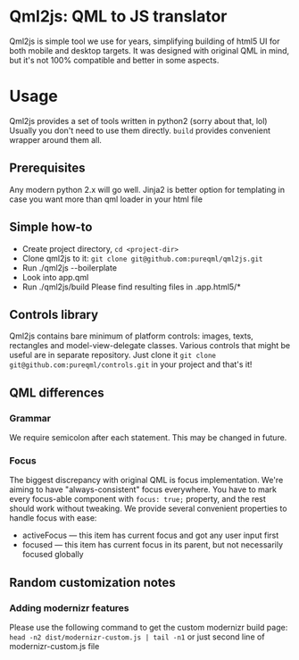 # Qml2js: QML to JS translator
Qml2js is simple tool we use for years, simplifying building of html5 UI for both mobile and desktop targets.
It was designed with original QML in mind, but it's not 100% compatible and better in some aspects. 

# Usage
Qml2js provides a set of tools written in python2 (sorry about that, lol)
Usually you don't need to use them directly. ```build``` provides convenient wrapper around them all. 

## Prerequisites
Any modern python 2.x will go well. Jinja2 is better option for templating in case you want more than qml loader in your html file

## Simple how-to
* Create project directory, ```cd <project-dir>```
* Clone qml2js to it: ```git clone git@github.com:pureqml/qml2js.git```
* Run ./qml2js --boilerplate
* Look into app.qml
* Run ./qml2js/build
Please find resulting files in .app.html5/*

## Controls library
Qml2js contains bare minimum of platform controls: images, texts, rectangles and model-view-delegate classes. Various controls that might be useful are in separate repository. 
Just clone it ```git clone git@github.com:pureqml/controls.git``` in your project and that's it!

## QML differences
### Grammar
We require semicolon after each statement. This may be changed in future. 

### Focus
The biggest discrepancy with original QML is focus implementation. We're aiming to have "always-consistent" focus everywhere. 
You have to mark every focus-able component with ```focus: true;``` property, and the rest should work without tweaking. 
We provide several convenient properties to handle focus with ease:
- activeFocus — this item has current focus and got any user input first
- focused — this item has current focus in its parent, but not necessarily focused globally


## Random customization notes
### Adding modernizr features
Please use the following command to get the custom modernizr build page:
```head -n2 dist/modernizr-custom.js | tail -n1```
or just second line of modernizr-custom.js file
